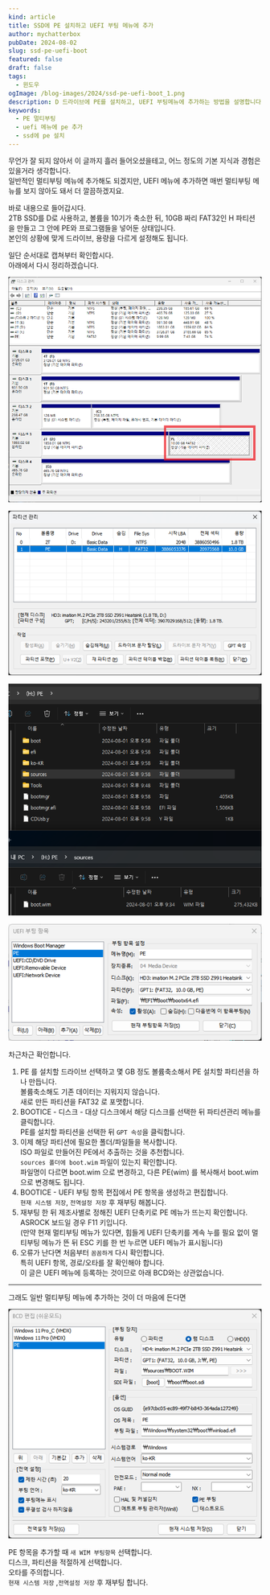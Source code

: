 ```yaml
---
kind: article
title: SSD에 PE 설치하고 UEFI 부팅 메뉴에 추가
author: mychatterbox
pubDate: 2024-08-02
slug: ssd-pe-uefi-boot
featured: false
draft: false
tags:
  - 윈도우
ogImage: /blog-images/2024/ssd-pe-uefi-boot_1.png
description: D 드라이브에 PE를 설치하고, UEFI 부팅메뉴에 추가하는 방법을 설명합니다.
keywords:
  - PE 멀티부팅
  - uefi 메뉴에 pe 추가
  - ssd에 pe 설치
---
```


무언가 잘 되지 않아서 이 글까지 흘러 들어오셨을테고, 어느 정도의 기본 지식과 경험은 있을거라 생각합니다.  
일반적인 멀티부팅 메뉴에 추가해도 되겠지만, UEFI 메뉴에 추가하면 매번 멀티부팅 메뉴를 보지 않아도 돼서 더 깔끔하겠지요.  

바로 내용으로 들어갑시다.  
2TB SSD를 D로 사용하고, 볼륨을 10기가 축소한 뒤, 10GB 짜리 FAT32인 H 파티션을 만들고 그 안에 PE와 프로그램들을 넣어둔 상태입니다.  
본인의 상황에 맞게 드라이브, 용량을 다르게 설정해도 됩니다.  

일단 순서대로 캡쳐부터 확인합시다.  
아래에서 다시 정리하겠습니다.

![disk](../../assets/blog-images/2024/ssd-pe-uefi-boot_1.png)

![bootice](../../assets/blog-images/2024/ssd-pe-uefi-boot_3.png)

![folder](../../assets/blog-images/2024/ssd-pe-uefi-boot_2.png)

![bootice](../../assets/blog-images/2024/ssd-pe-uefi-boot_4.png)


차근차근 확인합니다.  
1. PE 를 설치할 드라이브 선택하고 몇 GB 정도 볼륨축소해서 PE 설치할 파티션을 하나 만듭니다.  
볼륨축소해도 기존 데이터는 지워지지 않습니다.  
새로 만든 파티션을 FAT32 로 포맷합니다.  
2. BOOTICE - 디스크 - 대상 디스크에서 해당 디스크를 선택한 뒤 파티션관리 메뉴를 클릭합니다.  
PE를 설치할 파티션을 선택한 뒤 `GPT 속성`을 클릭합니다.
3. 이제 해당 파티션에 필요한 폴더/파일들을 복사합니다.  
ISO 파일로 만들어진 PE에서 추출하는 것을 추천합니다.  
`sources 폴더에 boot.wim` 파일이 있는지 확인합니다.  
파일명이 다르면 boot.wim 으로 변경하고, 다른 PE(wim) 를 복사해서 boot.wim 으로 변경해도 됩니다.  
4. BOOTICE - UEFI 부팅 항목 편집에서 PE 항목을 생성하고 편집합니다.  
`현재 시스템 저장`, `전역설정 저장` 후 재부팅 해봅니다.
5. 재부팅 한 뒤 제조사별로 정해진 UEFI 단축키로 PE 메뉴가 뜨는지 확인합니다.  
ASROCK 보드일 경우 F11 키입니다.  
(만약 현재 멀티부팅 메뉴가 있다면, 힘들게 UEFI 단축키를 계속 누를 필요 없이 멀티부팅 메뉴가 뜬 뒤 ESC 키를 한 번 누르면 UEFI 메뉴가 표시됩니다)
6. 오류가 난다면 처음부터 `꼼꼼하게` 다시 확인합니다.  
특히 UEFI 항목, 경로/오타를 잘 확인해야 합니다.  
이 글은 UEFI 메뉴에 등록하는 것이므로 아래 BCD와는 상관없습니다.

<hr>

그래도 일반 멀티부팅 메뉴에 추가하는 것이 더 마음에 든다면

![bootice](../../assets/blog-images/2024/ssd-pe-uefi-boot_5.png)

PE 항목을 추가할 때 `새 WIM 부팅항목` 선택합니다.  
디스크, 파티션을 적절하게 선택합니다.  
오타를 주의합니다.  
`현재 시스템 저장` ,`전역설정 저장` 후 재부팅 합니다.